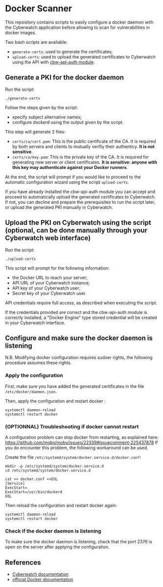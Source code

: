 # Docker Scanner

This repository contains scripts to easily configure a docker daemon
with the Cyberwatch application before allowing to scan for vulnerabilities
in docker images.

Two bash scripts are available:

- `generate-certs`: used to generate the certificates;
- `upload-certs`: used to upload the generated certificates to Cyberwatch using the API with [cbw-api-auth module](https://github.com/Cyberwatch/httpie-cbw-api-auth).

## Generate a PKI for the docker daemon

Run the script:

```shell
./generate-certs
```

Follow the steps given by the script:
- specify subject alternative names;
- configure dockerd using the output given by the script.

This step will generate 2 files:

- `certs/ca/cert.pem`:
  This is the public certificate of the CA. It is required by both servers and
  clients to mutually verifiy their authenticy. **It is not sensitive**.
- `certs/ca/key.pem`:
  This is the private key of the CA. It is required for generating new server
  or client certificates. **It is sensitive: anyone with this key may
  authenticate against your Docker runners**.

At the end, the script will prompt if you would like to proceed to the automatic configuration wizard using the script `upload-certs`.

If you have already installed the cbw-api-auth module you can accept and proceed to automatically upload the generated certificates to Cyberwatch.
If not, you can decline and prepare the prerequisites to run the script later, or upload the generated PKI manually in Cyberwatch.

## Upload the PKI on Cyberwatch using the script (optional, can be done manually through your Cyberwatch web interface)

Run the script:

```shell
./upload-certs
```

This script will prompt for the following information:
- the Docker URL to reach your server;
- API URL of your Cyberwatch instance;
- API key of your Cyberwatch user;
- Secret key of your Cyberwatch user.

API credentials require full access, as described when executing the script.

If the credentials provided are correct and the cbw-api-auth module is correctly installed, a "Docker Engine" type stored credential will be created in your Cyberwatch interface.

## Configure and make sure the docker daemon is listening

N.B. Modifying docker configuration requires sudoer rights, the following procedure assumes these rights.

### Apply the configuration

First, make sure you have added the generated certificates in the file `/etc/docker/daemon.json`.

Then, apply the configuration and restart docker :

```shell
systemctl daemon-reload
systemctl restart docker
```

### (OPTIONNAL) Troubleshooting if docker cannot restart

A configuration problem can stop docker from restarting, as explained here: https://github.com/moby/moby/issues/22339#issuecomment-225437878
If you do encounter this problem, the following workaround can be used.

Create the file `/etc/systemd/system/docker.service.d/docker.conf`:

```shell
mkdir -p /etc/systemd/system/docker.service.d
cd /etc/systemd/system/docker.service.d

cat >> docker.conf <<EOL
[Service]
ExecStart=
ExecStart=/usr/bin/dockerd
EOL
```

Then reload the configuration and restart docker again:

```shell
systemctl daemon-reload
systemctl restart docker
```

### Check if the docker daemon is listening

To make sure the docker daemon is listening, check that the port 2376 is open on the server after applying the configuration.

## References

- [Cyberwatch documentation](https://docs.cyberwatch.fr/en/2_use_assets/docker_images.html)
- [official Docker documentation](https://docs.docker.com/engine/security/https/)
